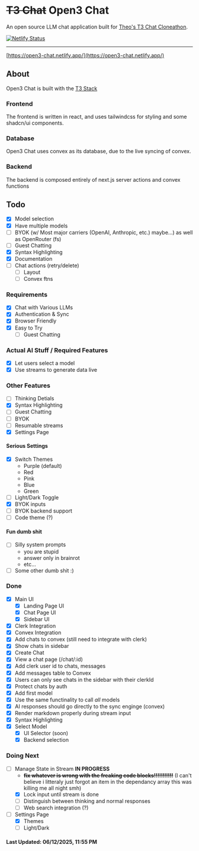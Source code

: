 # ~~T3 Chat~~ **Open3 Chat**
An open source LLM chat application built for [Theo's T3 Chat Cloneathon](https://cloneathon.t3.chat).

[![Netlify Status](https://api.netlify.com/api/v1/badges/07c92033-5691-4e8c-8a80-3cd56af71e1e/deploy-status)](https://app.netlify.com/projects/open3-chat/deploys)

---

[https://open3-chat.netlify.app/](https://open3-chat.netlify.app/)

## About
Open3 Chat is built with the [T3 Stack](https://create.t3.gg/)

### Frontend
The frontend is written in react, and uses tailwindcss for styling and some shadcn/ui components.

### Database
Open3 Chat uses convex as its database, due to the live syncing of convex. 

### Backend
The backend is composed entirely of next.js server actions and convex functions 

## Todo

- [X] Model selection
- [X] Have multiple models
- [ ] BYOK (w/ Most major carriers (OpenAI, Anthropic, etc.) maybe...) as well as OpenRouter (fs)
- [ ] Guest Chatting
- [X] Syntax Highlighting
- [X] Documentation
- [ ] Chat actions (retry/delete)
  - [ ] Layout
  - [ ] Convex ftns

### Requirements
- [X] Chat with Various LLMs
- [X] Authentication & Sync
- [X] Browser Friendly
- [X] Easy to Try
  - [ ] Guest Chatting

### Actual AI Stuff / Required Features
- [X] Let users select a model
- [X] Use streams to generate data live

### Other Features
- [ ] Thinking Detials
- [X] Syntax Highlighting
- [ ] Guest Chatting
- [ ] BYOK
- [ ] Resumable streams
- [X] Settings Page

#### Serious Settings
- [X] Switch Themes
  - Purple (default)
  - Red
  - Pink
  - Blue
  - Green
- [ ] Light/Dark Toggle
- [X] BYOK inputs
- [ ] BYOK backend support
- [ ] Code theme (?)

#### Fun dumb shit
- [ ] Silly system prompts
  - you are stupid
  - answer only in brainrot
  - etc...
- [ ] Some other dumb shit :)

### Done
- [X] Main UI
  - [X] Landing Page UI
  - [X] Chat Page UI
  - [X] Sidebar UI
- [X] Clerk Integration
- [X] Convex Integration
- [X] Add chats to convex (still need to integrate with clerk)
- [X] Show chats in sidebar
- [X] Create Chat
- [X] View a chat page (/chat/:id)
- [X] Add clerk user id to chats, messages
- [X] Add messages table to Convex
- [X] Users can only see chats in the sidebar with their clerkId
- [X] Protect chats by auth
- [X] Add first model
- [X] Use the same functinality to call *all* models
- [X] AI responses should go directly to the sync enginge (convex)
- [X] Render markdown properly during stream input
- [X] Syntax Highlighting
- [X] Select Model
  - [X] UI Selector (soon)
  - [X] Backend selection

### Doing Next
- [ ] Manage State in Stream **IN PROGRESS**
  - ~~**fix whatever is wrong with the freaking code blocks!!!!!!!!!!!**~~ (I can't believe i litteraly just forgot an item in the dependancy array this was killing me all night smh)
  - [X] Lock input until stream is done
  - [ ] Distinguish between thinking and normal responses
  - [ ] Web search integration (?)
- [ ] Settings Page
  - [X] Themes
  - [ ] Light/Dark
#### **Last Updated: 06/12/2025,  11:55 PM**